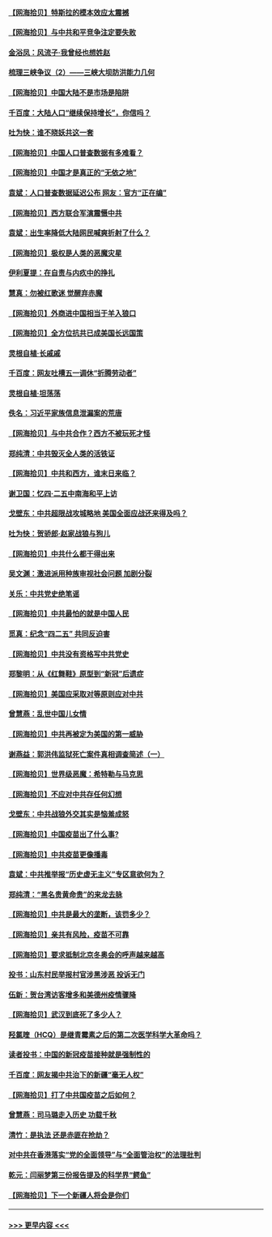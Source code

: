 #### [【网海拾贝】特斯拉的模本效应太震撼](../pages/nsc993/n12925626.md?t=05081002) 
#### [【网海拾贝】与中共和平竞争注定要失败](../pages/nsc993/n12923326.md?t=05081002) 
#### [金浴凤：风流子‧我曾经也想姓赵](../pages/nsc993/n12920911.md?t=05081002) 
#### [梳理三峡争议（2）——三峡大坝防洪能力几何](../pages/nsc993/n12920173.md?t=05081002) 
#### [【网海拾贝】中国大陆不是市场是陷阱](../pages/nsc993/n12920143.md?t=05081002) 
#### [千百度：大陆人口“继续保持增长”，你信吗？](../pages/nsc993/n12918946.md?t=05081002) 
#### [吐为快：谁不晓妖共这一套](../pages/nsc993/n12918941.md?t=05081002) 
#### [【网海拾贝】中国人口普查数据有多难看？](../pages/nsc993/n12917822.md?t=05081002) 
#### [【网海拾贝】中国才是真正的“无依之地”](../pages/nsc993/n12915845.md?t=05081002) 
#### [袁斌：人口普查数据延迟公布 网友：官方“正在编”](../pages/nsc993/n12915748.md?t=05081002) 
#### [【网海拾贝】西方联合军演震慑中共](../pages/nsc993/n12913466.md?t=05081002) 
#### [袁斌：出生率降低大陆网民喊爽折射了什么？](../pages/nsc993/n12913365.md?t=05081002) 
#### [【网海拾贝】极权是人类的恶魔灾星](../pages/nsc993/n12910697.md?t=05081002) 
#### [伊利夏提：在自责与内疚中的挣扎](../pages/nsc993/n12910493.md?t=05081002) 
#### [慧真：勿被红歌迷 觉醒弃赤魔](../pages/nsc993/n12910485.md?t=05081002) 
#### [【网海拾贝】外商进中国相当于羊入狼口](../pages/nsc993/n12908274.md?t=05081002) 
#### [【网海拾贝】全方位抗共已成美国长远国策](../pages/nsc993/n12906878.md?t=05081002) 
#### [灵根自植‧长戚戚](../pages/nsc993/n12905585.md?t=05081002) 
#### [千百度：网友吐槽五一调休“折腾劳动者”](../pages/nsc993/n12905934.md?t=05081002) 
#### [灵根自植‧坦荡荡](../pages/nsc993/n12905562.md?t=05081002) 
#### [佚名：习近平家族信息泄漏案的荒唐](../pages/nsc993/n12904705.md?t=05081002) 
#### [【网海拾贝】与中共合作？西方不被玩死才怪](../pages/nsc993/n12903873.md?t=05081002) 
#### [郑纯清：中共毁灭全人类的活铁证](../pages/nsc993/n12903785.md?t=05081002) 
#### [【网海拾贝】中共和西方，谁末日来临？](../pages/nsc993/n12903482.md?t=05081002) 
#### [谢卫国：忆四‧二五中南海和平上访](../pages/nsc993/n12902192.md?t=05081002) 
#### [戈壁东：中共超限战攻城略地 美国全面应战还来得及吗？](../pages/nsc993/n12902297.md?t=05081002) 
#### [吐为快：贺骄郎‧赵家战狼与狗儿](../pages/nsc993/n12902280.md?t=05081002) 
#### [【网海拾贝】中共什么都干得出来](../pages/nsc993/n12897500.md?t=05081002) 
#### [吴文渊：激进派用种族审视社会问题 加剧分裂](../pages/nsc993/n12893881.md?t=05081002) 
#### [关乐：中共党史绝笔谣](../pages/nsc993/n12897270.md?t=05081002) 
#### [【网海拾贝】中共最怕的就是中国人民](../pages/nsc993/n12894705.md?t=05081002) 
#### [觅真：纪念“四二五” 共同反迫害](../pages/nsc993/n12894553.md?t=05081002) 
#### [【网海拾贝】中共没有资格写中共党史](../pages/nsc993/n12892231.md?t=05081002) 
#### [郑黎明：从《红舞鞋》原型到“新冠”后遗症](../pages/nsc993/n12890469.md?t=05081002) 
#### [【网海拾贝】美国应采取对等原则应对中共](../pages/nsc993/n12889176.md?t=05081002) 
#### [曾慧燕：乱世中国儿女情](../pages/nsc993/n12887931.md?t=05081002) 
#### [【网海拾贝】中共再被定为美国的第一威胁](../pages/nsc993/n12887580.md?t=05081002) 
#### [谢燕益：郭洪伟监狱死亡案件真相调查简述（一）](../pages/nsc993/n12885648.md?t=05081002) 
#### [【网海拾贝】世界级恶魔：希特勒与马克思](../pages/nsc993/n12884062.md?t=05081002) 
#### [【网海拾贝】不应对中共存任何幻想](../pages/nsc993/n12881460.md?t=05081002) 
#### [戈壁东：中共战狼外交其实是恼羞成怒](../pages/nsc993/n12880392.md?t=05081002) 
#### [【网海拾贝】中国疫苗出了什么事?](../pages/nsc993/n12879124.md?t=05081002) 
#### [【网海拾贝】中共疫苗更像播毒](../pages/nsc993/n12876631.md?t=05081002) 
#### [袁斌：中共推举报“历史虚无主义”专区意欲何为？](../pages/nsc993/n12876530.md?t=05081002) 
#### [郑纯清：“黑名贵黄命贵”的来龙去脉](../pages/nsc993/n12875589.md?t=05081002) 
#### [【网海拾贝】中共是最大的垄断，该罚多少？](../pages/nsc993/n12874006.md?t=05081002) 
#### [【网海拾贝】亲共有风险，疫苗不可靠](../pages/nsc993/n12872224.md?t=05081002) 
#### [【网海拾贝】要求抵制北京冬奥会的呼声越来越高](../pages/nsc993/n12868962.md?t=05081002) 
#### [投书：山东村民举报村官涉黑涉恶 投诉无门](../pages/nsc993/n12869726.md?t=05081002) 
#### [伍新：贺台湾访客增多和美德州疫情骤降](../pages/nsc993/n12865651.md?t=05081002) 
#### [【网海拾贝】武汉到底死了多少人？](../pages/nsc993/n12863707.md?t=05081002) 
#### [羟氯喹（HCQ）是继青霉素之后的第二次医学科学大革命吗？](../pages/nsc993/n12638564.md?t=05081002) 
#### [读者投书：中国的新冠疫苗接种就是强制性的](../pages/nsc993/n12859932.md?t=05081002) 
#### [千百度：网友揭中共治下的新疆“毫无人权”](../pages/nsc993/n12858385.md?t=05081002) 
#### [【网海拾贝】打了中共国疫苗之后如何？](../pages/nsc993/n12857866.md?t=05081002) 
#### [曾慧燕：司马璐走入历史 功载千秋](../pages/nsc993/n12856996.md?t=05081002) 
#### [清竹：是执法 还是赤匪在抢劫？](../pages/nsc993/n12856952.md?t=05081002) 
#### [对中共在香港落实“党的全面领导”与“全面管治权”的法理批判](../pages/nsc993/n12856929.md?t=05081002) 
#### [乾元：闫丽梦第三份报告提及的科学界“鳄鱼”](../pages/nsc993/n12855985.md?t=05081002) 
#### [【网海拾贝】下一个新疆人将会是你们](../pages/nsc993/n12855864.md?t=05081002) 

----
#### [ >>> 更早内容 <<< ](../indexes/nsc993-earlier.md)

